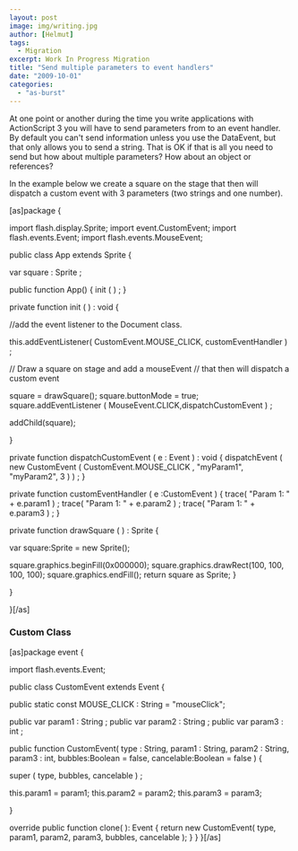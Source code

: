 ```yaml
---
layout: post
image: img/writing.jpg
author: [Helmut]
tags:
  - Migration
excerpt: Work In Progress Migration
title: "Send multiple parameters to event handlers"
date: "2009-10-01"
categories: 
  - "as-burst"
---
```


At one point or another during the time you write applications with ActionScript 3 you will have to send parameters from to an event handler. By default you can't send information unless you use the DataEvent, but that only allows you to send a string. That is OK if that is all you need to send but how about multiple parameters? How about an object or references?

In the example below we create a square on the stage that then will dispatch a custom event with 3 parameters (two strings and one number).

\[as\]package {

import flash.display.Sprite; import event.CustomEvent; import flash.events.Event; import flash.events.MouseEvent;

public class App extends Sprite {

var square : Sprite ;

public function App() { init ( ) ; }

private function init ( ) : void {

//add the event listener to the Document class.

this.addEventListener( CustomEvent.MOUSE\_CLICK, customEventHandler ) ;

// Draw a square on stage and add a mouseEvent // that then will dispatch a custom event

square = drawSquare(); square.buttonMode = true; square.addEventListener ( MouseEvent.CLICK,dispatchCustomEvent ) ;

addChild(square);

}

private function dispatchCustomEvent ( e : Event ) : void { dispatchEvent ( new CustomEvent ( CustomEvent.MOUSE\_CLICK , "myParam1", "myParam2", 3 ) ) ; }

private function customEventHandler ( e :CustomEvent ) { trace( "Param 1: " + e.param1 ) ; trace( "Param 1: " + e.param2 ) ; trace( "Param 1: " + e.param3 ) ; }

private function drawSquare ( ) : Sprite {

var square:Sprite = new Sprite();

square.graphics.beginFill(0x000000); square.graphics.drawRect(100, 100, 100, 100); square.graphics.endFill(); return square as Sprite; }

}

}\[/as\]

### Custom Class

\[as\]package event {

import flash.events.Event;

public class CustomEvent extends Event {

public static const MOUSE\_CLICK : String = "mouseClick";

public var param1 : String ; public var param2 : String ; public var param3 : int ;

public function CustomEvent( type : String, param1 : String, param2 : String, param3 : int, bubbles:Boolean = false, cancelable:Boolean = false ) {

super ( type, bubbles, cancelable ) ;

this.param1 = param1; this.param2 = param2; this.param3 = param3;

}

override public function clone( ): Event { return new CustomEvent( type, param1, param2, param3, bubbles, cancelable ); } } }\[/as\]
